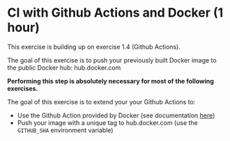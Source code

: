 # CI with Github Actions and Docker (1 hour)

This exercise is building up on exercise 1.4 (Github Actions).

The goal of this exercise is to push your previously built Docker image to the public Docker hub: hub.docker.com

**Performing this step is absolutely necessary for most of the following exercises.**

The goal of this exercise is to extend your your Github Actions to:

- Use the Github Action provided by Docker (see documentation [here](https://www.docker.com/blog/first-docker-github-action-is-here/))
- Push your image with a unique tag to hub.docker.com (use the `GITHUB_SHA` environment variable)